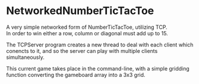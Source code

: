 # NetworkedNumberTicTacToe
A very simple networked form of NumberTicTacToe, utilizing TCP. </br>
In order to win either a row, column or diagonal must add up to 15. </br>

The TCPServer program creates a new thread to deal with each client which conencts to it, and so the server can play with multiple clients simultaneously. </br>

This current game takes place in the command-line, with a simple gridding function converting the gameboard array into a 3x3 grid.

